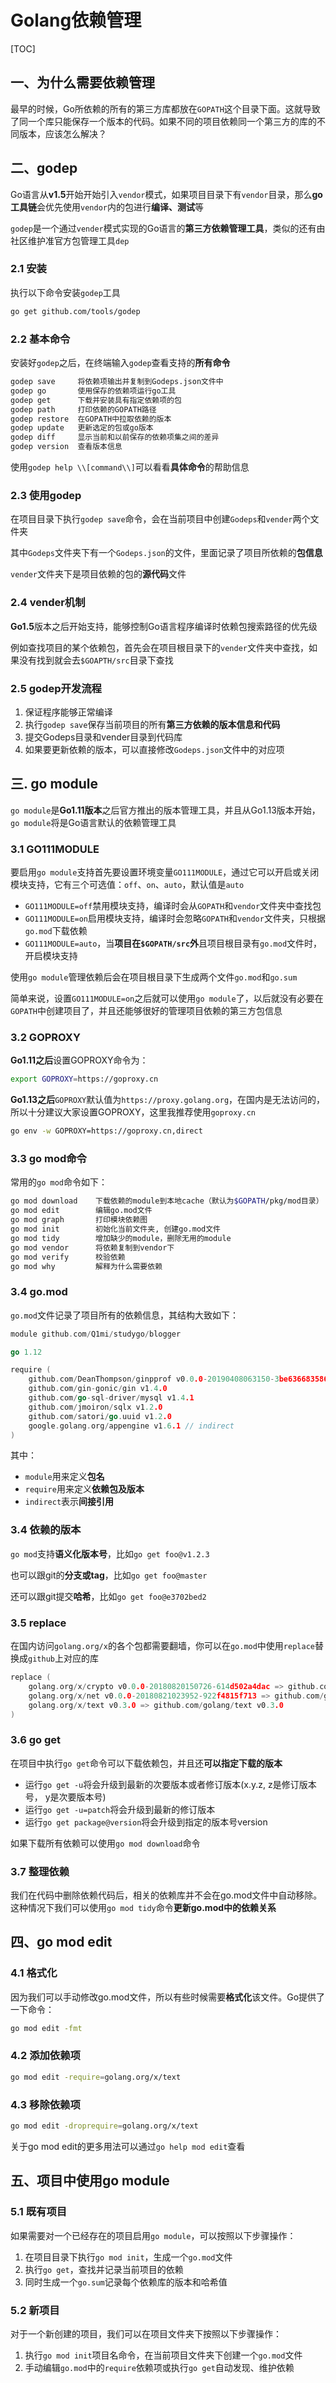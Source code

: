 # Golang依赖管理

[TOC]

## 一、为什么需要依赖管理

最早的时候，Go所依赖的所有的第三方库都放在`GOPATH`这个目录下面。这就导致了同一个库只能保存一个版本的代码。如果不同的项目依赖同一个第三方的库的不同版本，应该怎么解决？

## 二、godep

Go语言从**v1.5**开始开始引入`vendor`模式，如果项目目录下有`vendor`目录，那么**go工具链**会优先使用`vendor`内的包进行**编译、测试**等

`godep`是一个通过`vender`模式实现的Go语言的**第三方依赖管理工具**，类似的还有由社区维护准官方包管理工具`dep`

### 2.1 安装

执行以下命令安装`godep`工具

```bash
go get github.com/tools/godep
```

### 2.2 基本命令

安装好`godep`之后，在终端输入`godep`查看支持的**所有命令**

```bash
godep save     将依赖项输出并复制到Godeps.json文件中
godep go       使用保存的依赖项运行go工具
godep get      下载并安装具有指定依赖项的包
godep path     打印依赖的GOPATH路径
godep restore  在GOPATH中拉取依赖的版本
godep update   更新选定的包或go版本
godep diff     显示当前和以前保存的依赖项集之间的差异
godep version  查看版本信息
```

使用`godep help \\[command\\]`可以看看**具体命令**的帮助信息

### 2.3 使用godep

在项目目录下执行`godep save`命令，会在当前项目中创建`Godeps`和`vender`两个文件夹

其中`Godeps`文件夹下有一个`Godeps.json`的文件，里面记录了项目所依赖的**包信息**

`vender`文件夹下是项目依赖的包的**源代码**文件

### 2.4 vender机制

**Go1.5**版本之后开始支持，能够控制Go语言程序编译时依赖包搜索路径的优先级

例如查找项目的某个依赖包，首先会在项目根目录下的`vender`文件夹中查找，如果没有找到就会去`$GOAPTH/src`目录下查找

### 2.5 godep开发流程

1.  保证程序能够正常编译
2.  执行`godep save`保存当前项目的所有**第三方依赖的版本信息和代码**
3.  提交Godeps目录和vender目录到代码库
4.  如果要更新依赖的版本，可以直接修改`Godeps.json`文件中的对应项

## 三. go module

`go module`是**Go1.11版本**之后官方推出的版本管理工具，并且从Go1.13版本开始，`go module`将是Go语言默认的依赖管理工具

### 3.1 GO111MODULE

要启用`go module`支持首先要设置环境变量`GO111MODULE`，通过它可以开启或关闭模块支持，它有三个可选值：`off`、`on`、`auto`，默认值是`auto`

-   `GO111MODULE=off`禁用模块支持，编译时会从`GOPATH`和`vendor`文件夹中查找包
-   `GO111MODULE=on`启用模块支持，编译时会忽略`GOPATH`和`vendor`文件夹，只根据 `go.mod`下载依赖
-   `GO111MODULE=auto`，当**项目在`$GOPATH/src`外**且项目根目录有`go.mod`文件时，开启模块支持

使用`go module`管理依赖后会在项目根目录下生成两个文件`go.mod`和`go.sum`

简单来说，设置`GO111MODULE=on`之后就可以使用`go module`了，以后就没有必要在`GOPATH`中创建项目了，并且还能够很好的管理项目依赖的第三方包信息

### 3.2 GOPROXY

**Go1.11之后**设置GOPROXY命令为：

```bash
export GOPROXY=https://goproxy.cn
```

**Go1.13之后**`GOPROXY`默认值为`https://proxy.golang.org`，在国内是无法访问的，所以十分建议大家设置GOPROXY，这里我推荐使用`goproxy.cn`

```bash
go env -w GOPROXY=https://goproxy.cn,direct
```

### 3.3 go mod命令

常用的`go mod`命令如下：

````bash
go mod download    下载依赖的module到本地cache（默认为$GOPATH/pkg/mod目录）
go mod edit        编辑go.mod文件
go mod graph       打印模块依赖图
go mod init        初始化当前文件夹, 创建go.mod文件
go mod tidy        增加缺少的module，删除无用的module
go mod vendor      将依赖复制到vendor下
go mod verify      校验依赖
go mod why         解释为什么需要依赖
````

### 3.4 go.mod

`go.mod`文件记录了项目所有的依赖信息，其结构大致如下：

```go
module github.com/Q1mi/studygo/blogger

go 1.12

require (
	github.com/DeanThompson/ginpprof v0.0.0-20190408063150-3be636683586
	github.com/gin-gonic/gin v1.4.0
	github.com/go-sql-driver/mysql v1.4.1
	github.com/jmoiron/sqlx v1.2.0
	github.com/satori/go.uuid v1.2.0
	google.golang.org/appengine v1.6.1 // indirect
)
```

其中：

-   `module`用来定义**包名**
-   `require`用来定义**依赖包及版本**
-   `indirect`表示**间接引用**

### 3.4 依赖的版本

`go mod`支持**语义化版本号**，比如`go get foo@v1.2.3`

也可以跟git的**分支或tag**，比如`go get foo@master`

还可以跟git提交**哈希**，比如`go get foo@e3702bed2`

### 3.5 replace


在国内访问`golang.org/x`的各个包都需要翻墙，你可以在`go.mod`中使用`replace`替换成`github`上对应的库

```go
replace (
	golang.org/x/crypto v0.0.0-20180820150726-614d502a4dac => github.com/golang/crypto v0.0.0-20180820150726-614d502a4dac
	golang.org/x/net v0.0.0-20180821023952-922f4815f713 => github.com/golang/net v0.0.0-20180826012351-8a410e7b638d
	golang.org/x/text v0.3.0 => github.com/golang/text v0.3.0
)
```

### 3.6 go get


在项目中执行`go get`命令可以下载依赖包，并且还**可以指定下载的版本**

-   运行`go get -u`将会升级到最新的次要版本或者修订版本(x.y.z, z是修订版本号， y是次要版本号)
-   运行`go get -u=patch`将会升级到最新的修订版本
-   运行`go get package@version`将会升级到指定的版本号version


如果下载所有依赖可以使用`go mod download`命令

### 3.7 整理依赖


我们在代码中删除依赖代码后，相关的依赖库并不会在go.mod文件中自动移除。这种情况下我们可以使用`go mod tidy`命令**更新go.mod中的依赖关系**

## 四、go mod edit


### 4.1 格式化


因为我们可以手动修改go.mod文件，所以有些时候需要**格式化**该文件。Go提供了一下命令：

```bash
go mod edit -fmt
```

### 4.2 添加依赖项


```bash
go mod edit -require=golang.org/x/text
```

### 4.3 移除依赖项

```bash
go mod edit -droprequire=golang.org/x/text
```

关于go mod edit的更多用法可以通过`go help mod edit`查看

## 五、项目中使用go module


### 5.1 既有项目


如果需要对一个已经存在的项目启用`go module`，可以按照以下步骤操作：

1.   在项目目录下执行`go mod init`，生成一个`go.mod`文件
2.   执行`go get`，查找并记录当前项目的依赖
3.   同时生成一个`go.sum`记录每个依赖库的版本和哈希值


### 5.2 新项目

对于一个新创建的项目，我们可以在项目文件夹下按照以下步骤操作：

1.   执行`go mod init`项目名命令，在当前项目文件夹下创建一个`go.mod`文件
2.   手动编辑`go.mod`中的`require`依赖项或执行`go get`自动发现、维护依赖